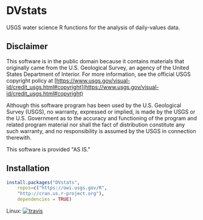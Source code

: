 DVstats
=======

USGS water science R functions for the analysis of daily-values data.

Disclaimer
----------
This software is in the public domain because it contains materials that originally came from the U.S. Geological Survey, an agency of the United States Department of Interior. For more information, see the official USGS copyright policy at [https://www.usgs.gov/visual-id/credit_usgs.html#copyright](https://www.usgs.gov/visual-id/credit_usgs.html#copyright)

Although this software program has been used by the U.S. Geological Survey (USGS), no warranty, expressed or implied, is made by the USGS or the U.S. Government as to the accuracy and functioning of the program and related program material nor shall the fact of distribution constitute any such warranty, and no responsibility is assumed by the USGS in connection therewith.

This software is provided "AS IS."

Installation
----------

```R
install.packages("DVstats", 
    repos=c("https://owi.usgs.gov/R",
    "http://cran.us.r-project.org"), 
    dependencies = TRUE)
```

Linux: [![travis](https://travis-ci.org/USGS-R/DVstats.svg?branch=master)](https://travis-ci.org/USGS-R/DVstats)
